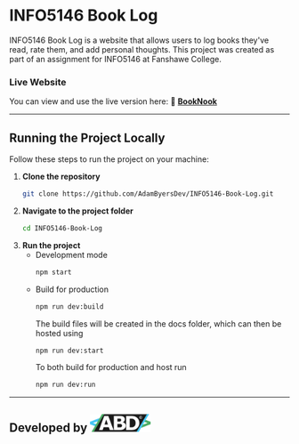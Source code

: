 # INFO5146 Book Log

INFO5146 Book Log is a website that allows users to log books they've read, rate them, and add personal thoughts. This project was created as part of an assignment for INFO5146 at Fanshawe College.

### Live Website
You can view and use the live version here:
🔗 **[BookNook](https://adambyersdev.github.io/INFO5146-Book-Log/)**

---

## Running the Project Locally

Follow these steps to run the project on your machine:

1. **Clone the repository**
   ```sh
   git clone https://github.com/AdamByersDev/INFO5146-Book-Log.git
   ```
2. **Navigate to the project folder**
   ```sh
   cd INFO5146-Book-Log
   ```
3. **Run the project**
   - Development mode
     ```sh
     npm start
     ```
   - Build for production
     ```sh
     npm run dev:build
     ```
     The build files will be created in the docs folder, which can then be hosted using
     ```sh
     npm run dev:start
     ```
     To both build for production and host run
     ```sh
     npm run dev:run
     ```

---

## Developed by <img src="assets/images/abd-name.svg" alt="ABD" height="32">
